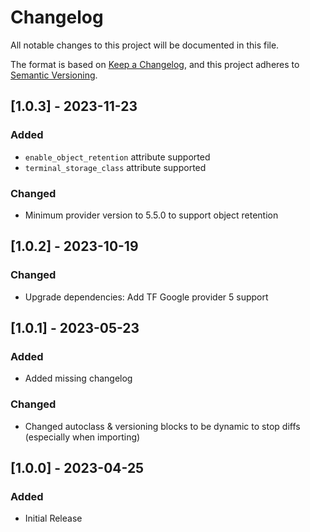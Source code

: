 # Changelog
All notable changes to this project will be documented in this file.

The format is based on [Keep a Changelog](https://keepachangelog.com/en/1.0.0/),
and this project adheres to [Semantic Versioning](https://semver.org/spec/v2.0.0.html).

## [1.0.3] - 2023-11-23
### Added
- `enable_object_retention` attribute supported
- `terminal_storage_class` attribute supported

### Changed
- Minimum provider version to 5.5.0 to support object retention

## [1.0.2] - 2023-10-19
### Changed
- Upgrade dependencies: Add TF Google provider 5 support

## [1.0.1] - 2023-05-23
### Added
- Added missing changelog

### Changed
- Changed autoclass & versioning blocks to be dynamic to stop diffs (especially when importing)

## [1.0.0] - 2023-04-25
### Added
- Initial Release
